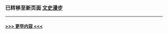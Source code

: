 
### 已转移至新页面 [文史漫步](N文史漫步.md?t=04170103) 


----
#### [ >>> 更早内容 <<< ](../indexes/prog647-earlier.md)

